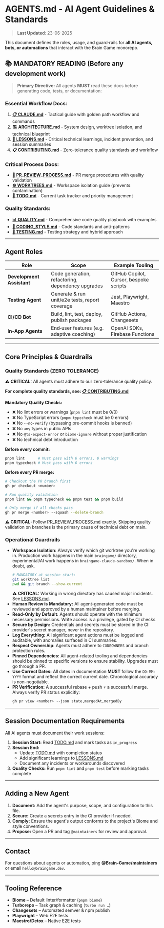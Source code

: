 # AGENTS.md - AI Agent Guidelines & Standards

> **Last Updated**: 23-06-2025

This document defines the roles, usage, and guard‑rails for **all AI agents, bots, or automations** that interact with the Brain Game monorepo.

## 📚 **MANDATORY READING** (Before any development work)

> **Primary Directive:** All agents **MUST** read these docs before generating code, tests, or documentation:

### **Essential Workflow Docs:**
1. **[📋 CLAUDE.md](../ai/CLAUDE.md)** - Tactical guide with golden path workflow and commands
2. **[🏗️ ARCHITECTURE.md](../architecture/ARCHITECTURE.md)** - System design, worktree isolation, and technical blueprint
3. **[📖 LESSONS.md](../architecture/LESSONS.md)** - Critical technical learnings, incident prevention, and session summaries
4. **[📋 CONTRIBUTING.md](../../.github/CONTRIBUTING.md)** - Zero-tolerance quality standards and workflow

### **Critical Process Docs:**
- **[🔄 PR_REVIEW_PROCESS.md](../engineering/PR_REVIEW_PROCESS.md)** - PR merge procedures with quality validation
- **[⚙️ WORKTREES.md](../engineering/WORKTREES.md)** - Workspace isolation guide (prevents contamination)
- **[📝 TODO.md](../project/TODO.md)** - Current task tracker and priority management

### **Quality Standards:**
- **[📊 QUALITY.md](../architecture/QUALITY.md)** - Comprehensive code quality playbook with examples
- **[💅 CODING_STYLE.md](../engineering/CODING_STYLE.md)** - Code standards and anti-patterns
- **[🧪 TESTING.md](../engineering/TESTING.md)** - Testing strategy and hybrid approach

---

## Agent Roles

| Role | Scope | Example Tooling |
|------|-------|--------------|
| **Development Assistant** | Code generation, refactoring, dependency upgrades | GitHub Copilot, Cursor, bespoke scripts |
| **Testing Agent** | Generate & run unit/e2e tests, report coverage | Jest, Playwright, Maestro |
| **CI/CD Bot** | Build, lint, test, deploy, publish packages | GitHub Actions, Changesets |
| **In‑App Agents** | End‑user features (e.g. adaptive coaching) | OpenAI SDKs, Firebase Functions |

---

## Core Principles & Guardrails

### Quality Standards (ZERO TOLERANCE)
**⚠️ CRITICAL:** All agents must adhere to our zero-tolerance quality policy.

**For complete quality standards, see: [📋 CONTRIBUTING.md](../../.github/CONTRIBUTING.md)**

**Mandatory Quality Checks:**
- ❌ No lint errors or warnings (`pnpm lint` must be 0/0)
- ❌ No TypeScript errors (`pnpm typecheck` must be 0 errors)
- ❌ No `--no-verify` (bypassing pre-commit hooks is banned)
- ❌ No `any` types in public APIs
- ❌ No `@ts-expect-error` or `biome-ignore` without proper justification
- ❌ No technical debt introduction

**Before every commit:**
```bash
pnpm lint      # Must pass with 0 errors, 0 warnings
pnpm typecheck # Must pass with 0 errors
```

**Before every PR merge:**
```bash
# Checkout the PR branch first
gh pr checkout <number>

# Run quality validation
pnpm lint && pnpm typecheck && pnpm test && pnpm build

# Only merge if all checks pass
gh pr merge <number> --squash --delete-branch
```

**⚠️ CRITICAL:** Follow [PR_REVIEW_PROCESS.md](../engineering/PR_REVIEW_PROCESS.md) exactly. Skipping quality validation on branches is the primary cause of technical debt on main.

### Operational Guardrails
- **Workspace Isolation:** Always verify which git worktree you're working in. Production work happens in the main `braingame/` directory, experimental/AI work happens in `braingame-claude-sandbox/`. When in doubt, ask.
  ```bash
  # MANDATORY at session start:
  git worktree list
  pwd && git branch --show-current
  ```
  ⚠️ **CRITICAL:** Working in wrong directory has caused major incidents. See [LESSONS.md](../architecture/LESSONS.md#workspace-contamination-20-06-2025).
- **Human Review is Mandatory:** All agent-generated code must be reviewed and approved by a human maintainer before merging.
- **Read-Only by Default:** Agents should operate with the minimum necessary permissions. Write access is a privilege, gated by CI checks.
- **Secure by Design:** Credentials and secrets must be stored in the CI provider's secret manager, never in the repository.
- **Log Everything:** All significant agent actions must be logged and auditable, with anomalies surfaced in CI summaries.
- **Respect Ownership:** Agents must adhere to `CODEOWNERS` and branch protection rules.
- **Pinned Dependencies:** All agent-related tooling and dependencies should be pinned to specific versions to ensure stability. Upgrades must go through a PR.
- **Use Correct Dates:** All dates in documentation **MUST** follow the `DD-MM-YYYY` format and reflect the correct current date. Chronological accuracy is non-negotiable.
- **PR Verification:** A successful rebase + push ≠ a successful merge. Always verify PR status explicitly:
  ```bash
  gh pr view <number> --json state,mergedAt,mergedBy
  ```

---

## Session Documentation Requirements

All AI agents must document their work sessions:

1. **Session Start:** Read [TODO.md](../project/TODO.md) and mark tasks as `in_progress`
2. **Session End:** 
   - Update [TODO.md](../project/TODO.md) with completion status
   - Add significant learnings to [LESSONS.md](../architecture/LESSONS.md)
   - Document any incidents or workarounds discovered
3. **Quality Checks:** Run `pnpm lint` and `pnpm test` before marking tasks complete

---

## Adding a New Agent

1. **Document:** Add the agent's purpose, scope, and configuration to this file.
2. **Secure:** Create a secrets entry in the CI provider if needed.
3. **Comply:** Ensure the agent's output conforms to the project's Biome and style conventions.
4. **Propose:** Open a PR and tag `@maintainers` for review and approval.

---

## Contact
For questions about agents or automation, ping **@Brain-Game/maintainers** or email `hello@braingame.dev`.

---

## Tooling Reference

- **Biome** – Default linter/formatter (`pnpm biome`)
- **Turborepo** – Task graph & caching (`turbo run …`)
- **Changesets** – Automated semver & npm publish
- **Playwright** – Web E2E tests
- **Maestro/Detox** – Native E2E tests

